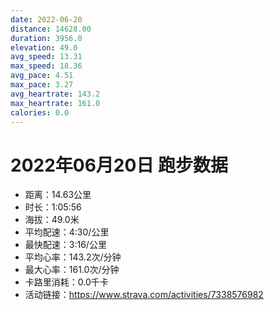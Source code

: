 ```yaml
---
date: 2022-06-20
distance: 14628.00
duration: 3956.0
elevation: 49.0
avg_speed: 13.31
max_speed: 18.36
avg_pace: 4.51
max_pace: 3.27
avg_heartrate: 143.2
max_heartrate: 161.0
calories: 0.0
---
```


# 2022年06月20日 跑步数据

- 距离：14.63公里
- 时长：1:05:56
- 海拔：49.0米
- 平均配速：4:30/公里
- 最快配速：3:16/公里
- 平均心率：143.2次/分钟
- 最大心率：161.0次/分钟
- 卡路里消耗：0.0千卡
- 活动链接：https://www.strava.com/activities/7338576982
